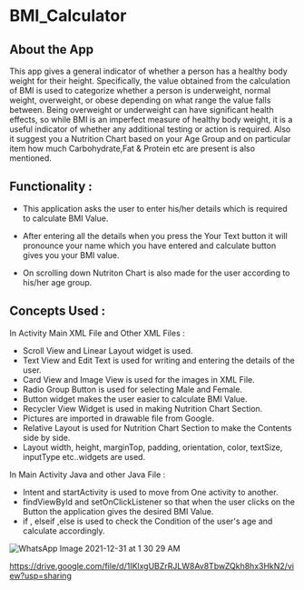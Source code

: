 




# BMI_Calculator

## About the App
This app gives a general indicator of whether a person has a healthy body weight for their height. 
Specifically, the value obtained from the calculation of BMI is used to categorize whether a person is underweight, normal weight, overweight, or obese depending on what range the value falls between. 
Being overweight or underweight can have significant health effects, so while BMI is an imperfect measure of healthy body weight, 
it is a useful indicator of whether any additional testing or action is required.
Also it suggest you a Nutrition Chart based on your Age Group and on particular item how much Carbohydrate,Fat & Protein etc are present is also mentioned.


## Functionality :

- This application asks the user to enter his/her details which is required to calculate BMI Value.

- After entering all the details  when you press the Your Text button it will pronounce your name which you have entered and calculate button gives you your BMI value.

- On scrolling down Nutriton Chart is also made for the user according to his/her  age  group.


## Concepts Used :

In Activity Main XML File and Other XML Files :

 - Scroll View  and Linear Layout widget is used.
 - Text View and  Edit Text is used for writing and entering the details of the user.
 - Card View and Image View is used for the images in XML File.
 - Radio Group Button is used for selecting Male and Female.
 - Button widget makes the user easier to calculate BMI Value.
 - Recycler View Widget is used in making Nutrition Chart Section.
 - Pictures are imported in drawable file from Google.
 - Relative Layout is used for Nutrition Chart Section to make the Contents side by side.
 - Layout width, height, marginTop, padding, orientation, color, textSize, inputType etc..widgets are used.
 

In Main Activity Java and other Java File :

 - Intent  and startActivity is used to move from One activity to another.
 - findViewById and setOnClickListener so that when the user clicks on the Button the application gives the desired BMI Value.
 - if , elseif ,else is used to check the Condition of the user's age  and calculate accordingly.

![WhatsApp Image 2021-12-31 at 1 30 29 AM](https://user-images.githubusercontent.com/87956374/147784538-e0d47006-f222-4e5d-8346-4aab36204e54.jpeg)


https://drive.google.com/file/d/1IKlxgUBZrRJLW8Av8TbwZQkh8hx3HkN2/view?usp=sharing
